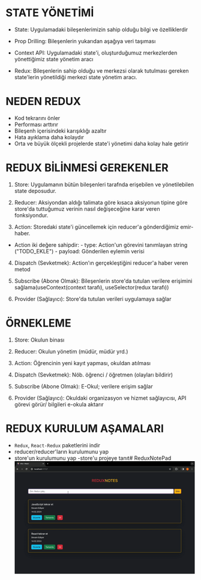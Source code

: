 # STATE YÖNETİMİ #

- State: Uygulamadaki bileşenlerimizin sahip olduğu bilgi ve özelliklerdir 

- Prop Drilling: Bileşenlerin yukarıdan aşağıya veri taşıması

- Context API: Uygulamadaki state'i, oluşturduğumuz merkezlerden yönettiğimiz state yönetim aracı

- Redux: Bileşenlerin sahip olduğu ve merkezsi olarak tutulması gereken state'lerin yönetildiği merkezi state yönetim aracı.

# NEDEN REDUX #

- Kod tekrarını önler
- Performası arttırır
- Bileşenh içerisindeki karışıklığı azaltır
- Hata ayıklama daha kolaydır
- Orta ve büyük ölçekli projelerde state'i yönetimi daha kolay hale getirir

# REDUX BİLİNMESİ GEREKENLER #

1) Store: Uygulamanın bütün bileşenleri tarafnda 
erişebilen ve yönetilebilen state deposudur.

2) Reducer: Aksiyondan aldığı talimata göre kısaca aksiyonun tipine göre store'da tuttuğumuz verinin nasıl değişeceğine karar veren fonksiyondur.

3) Action: Storedaki state'i güncellemek için reducer'a gönderdiğimiz emir-haber.
- Action iki değere sahipdir:
           - type: Action'un görevini tanımlayan string ("TODO_EKLE")
           - payload: Gönderilen eylemin verisi

4) Dispatch (Sevketmek): Action'ın gerçekleştiğini reducer'a haber veren metod

5) Subscribe (Abone Olmak): Bileşenlerin store'da tutulan verilere erişimini sağlama(useContext(context tarafı), useSelector(redux tarafı))

6) Provider (Sağlayıcı): Store'da tutulan verileri uygulamaya sağlar

# ÖRNEKLEME #

1) Store: Okulun binası

2) Reducer: Okulun yönetim  (müdür, müdür yrd.)

3) Action: Öğrencinin yeni kayıt yapması, okuldan atılması

4) Dispatch (Sevketmek): Nöb. öğrenci / öğretmen (olayları bildirir)

5) Subscribe (Abone Olmak): E-Okul; verilere erişim sağlar

6) Provider (Sağlayıcı): Okuldaki organizasyon ve hizmet sağlayıcısı, API görevi görür/ bilgileri e-okula aktarır

# REDUX KURULUM AŞAMALARI #

- `Redux`, `React-Redux` paketlerini indir
- reducer/reducer'ların kurulumunu yap
- store'un kurulumunu yap
-store'u projeye tanıt# ReduxNotePad
![](./gif/ReduxNote.gif)
